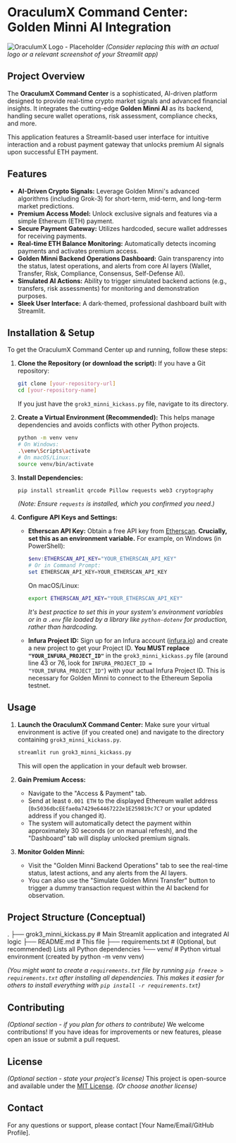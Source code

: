 # OraculumX Command Center: Golden Minni AI Integration

![OraculumX Logo - Placeholder](https://via.placeholder.com/150x50?text=OraculumX)
*(Consider replacing this with an actual logo or a relevant screenshot of your Streamlit app)*

## Project Overview

The **OraculumX Command Center** is a sophisticated, AI-driven platform designed to provide real-time crypto market signals and advanced financial insights. It integrates the cutting-edge **Golden Minni AI** as its backend, handling secure wallet operations, risk assessment, compliance checks, and more.

This application features a Streamlit-based user interface for intuitive interaction and a robust payment gateway that unlocks premium AI signals upon successful ETH payment.

## Features

* **AI-Driven Crypto Signals:** Leverage Golden Minni's advanced algorithms (including Grok-3) for short-term, mid-term, and long-term market predictions.
* **Premium Access Model:** Unlock exclusive signals and features via a simple Ethereum (ETH) payment.
* **Secure Payment Gateway:** Utilizes hardcoded, secure wallet addresses for receiving payments.
* **Real-time ETH Balance Monitoring:** Automatically detects incoming payments and activates premium access.
* **Golden Minni Backend Operations Dashboard:** Gain transparency into the status, latest operations, and alerts from core AI layers (Wallet, Transfer, Risk, Compliance, Consensus, Self-Defense AI).
* **Simulated AI Actions:** Ability to trigger simulated backend actions (e.g., transfers, risk assessments) for monitoring and demonstration purposes.
* **Sleek User Interface:** A dark-themed, professional dashboard built with Streamlit.

## Installation & Setup

To get the OraculumX Command Center up and running, follow these steps:

1.  **Clone the Repository (or download the script):**
    If you have a Git repository:
    ```bash
    git clone [your-repository-url]
    cd [your-repository-name]
    ```
    If you just have the `grok3_minni_kickass.py` file, navigate to its directory.

2.  **Create a Virtual Environment (Recommended):**
    This helps manage dependencies and avoids conflicts with other Python projects.
    ```bash
    python -m venv venv
    # On Windows:
    .\venv\Scripts\activate
    # On macOS/Linux:
    source venv/bin/activate
    ```

3.  **Install Dependencies:**
    ```bash
    pip install streamlit qrcode Pillow requests web3 cryptography
    ```
    *(Note: Ensure `requests` is installed, which you confirmed you need.)*

4.  **Configure API Keys and Settings:**

    * **Etherscan API Key:**
        Obtain a free API key from [Etherscan](https://etherscan.io/apis).
        **Crucially, set this as an environment variable.** For example, on Windows (in PowerShell):
        ```powershell
        $env:ETHERSCAN_API_KEY="YOUR_ETHERSCAN_API_KEY"
        # Or in Command Prompt:
        set ETHERSCAN_API_KEY=YOUR_ETHERSCAN_API_KEY
        ```
        On macOS/Linux:
        ```bash
        export ETHERSCAN_API_KEY="YOUR_ETHERSCAN_API_KEY"
        ```
        *It's best practice to set this in your system's environment variables or in a `.env` file loaded by a library like `python-dotenv` for production, rather than hardcoding.*

    * **Infura Project ID:**
        Sign up for an Infura account ([infura.io](https://infura.io/)) and create a new project to get your Project ID.
        **You MUST replace `"YOUR_INFURA_PROJECT_ID"`** in the `grok3_minni_kickass.py` file (around line 43 or 76, look for `INFURA_PROJECT_ID = "YOUR_INFURA_PROJECT_ID"`) with your actual Infura Project ID. This is necessary for Golden Minni to connect to the Ethereum Sepolia testnet.

## Usage

1.  **Launch the OraculumX Command Center:**
    Make sure your virtual environment is active (if you created one) and navigate to the directory containing `grok3_minni_kickass.py`.
    ```bash
    streamlit run grok3_minni_kickass.py
    ```
    This will open the application in your default web browser.

2.  **Gain Premium Access:**
    * Navigate to the "Access & Payment" tab.
    * Send at least `0.001 ETH` to the displayed Ethereum wallet address (`0x5036dbcEEfae0a7429e64467222e1E259819c7C7` or your updated address if you changed it).
    * The system will automatically detect the payment within approximately 30 seconds (or on manual refresh), and the "Dashboard" tab will display unlocked premium signals.

3.  **Monitor Golden Minni:**
    * Visit the "Golden Minni Backend Operations" tab to see the real-time status, latest actions, and any alerts from the AI layers.
    * You can also use the "Simulate Golden Minni Transfer" button to trigger a dummy transaction request within the AI backend for observation.

## Project Structure (Conceptual)

.
├── grok3_minni_kickass.py    # Main Streamlit application and integrated AI logic
├── README.md                 # This file
├── requirements.txt          # (Optional, but recommended) Lists all Python dependencies
└── venv/                     # Python virtual environment (created by python -m venv venv)


*(You might want to create a `requirements.txt` file by running `pip freeze > requirements.txt` after installing all dependencies. This makes it easier for others to install everything with `pip install -r requirements.txt`)*

## Contributing

*(Optional section - if you plan for others to contribute)*
We welcome contributions! If you have ideas for improvements or new features, please open an issue or submit a pull request.

## License

*(Optional section - state your project's license)*
This project is open-source and available under the [MIT License](https://opensource.org/licenses/MIT). *(Or choose another license)*

## Contact

For any questions or support, please contact [Your Name/Email/GitHub Profile].
